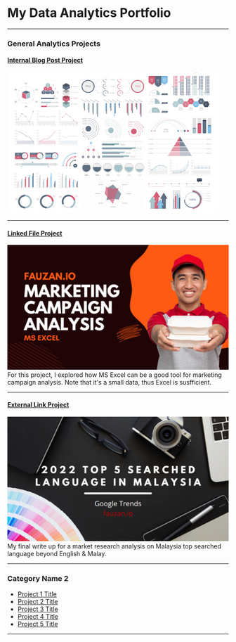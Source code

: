 # My Data Analytics Portfolio

---

### General Analytics Projects

#### [Internal Blog Post Project](/sample_project)
<img src="images/dummy_thumbnail.jpg?raw=true"/>

---
#### [Linked File Project](/files/Doordash-Marketing-Campaign-Analysis.pdf)
<img src="images/doordash-marketing-campaign-analysis.png?raw=true"/>
For this project, I explored how MS Excel can be a good tool for marketing campaign analysis. Note that it's a small data, thus Excel is susfficient.

---
#### [External Link Project](https://www.fauzan.io/market-research-analysis/)
[<img src="images/malaysia-top-5-language-market-research-analysis.png?raw=true"/>](https://www.fauzan.io/market-research-analysis/)
My final write up for a market research analysis on Malaysia top searched language beyond English & Malay. 

---

### Category Name 2

- [Project 1 Title](http://example.com/)
- [Project 2 Title](http://example.com/)
- [Project 3 Title](http://example.com/)
- [Project 4 Title](http://example.com/)
- [Project 5 Title](http://example.com/)

---




